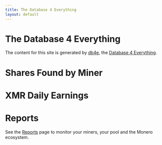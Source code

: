 ```yaml
---
title: The Database 4 Everything
layout: default
---
```


<script src="https://cdnjs.cloudflare.com/ajax/libs/PapaParse/5.3.0/papaparse.min.js"></script>
<script src="https://cdn.jsdelivr.net/npm/apexcharts"></script>

# The Database 4 Everything

The content for this site is generated by [db4e](https://github.com/NadimGhaznavi/db4e), the [Database 4 Everything](https://db4e.osoyalce.com).

# Shares Found by Miner

<script src="/js/sharesfound/by-miner-sharesfound-30days.js"></script>
<div id="wrapper">
  <div id="areaChart">
  </div>
 </div>

# XMR Daily Earnings

<script src="/js/sharesfound/by-miner-sharesfound-30days.js"></script>
<div id="wrapper">
  <div id="areaChart">
  </div>
  <div id="barChart">
  </div>
 </div>

# Reports

See the [Reports](#web-reports) page to monitor your miners, your pool and the Monero ecosystem.









